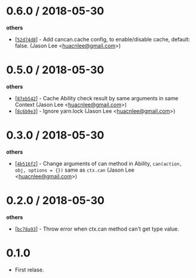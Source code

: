 
0.6.0 / 2018-05-30
==================

**others**
  * [[`52d74d8`](http://github.com/eggjs/egg-cancan/commit/52d74d835f07a0de3b2790227b1e2c4b46bcccb7)] - Add cancan.cache config, to enable/disable cache, default: false. (Jason Lee <<huacnlee@gmail.com>>)

0.5.0 / 2018-05-30
==================

**others**
  * [[`87eb542`](http://github.com/eggjs/egg-cancan/commit/87eb542578ff29f3b6fd14e2ef7a94312ea9f1f6)] - Cache Ability check result by same arguments in same Context (Jason Lee <<huacnlee@gmail.com>>)
  * [[`8c6b9e3`](http://github.com/eggjs/egg-cancan/commit/8c6b9e360cef1783900f2290cd1613306ab83b59)] - Ignore yarn.lock (Jason Lee <<huacnlee@gmail.com>>)

0.3.0 / 2018-05-30
==================

**others**
  * [[`4b516f2`](http://github.com/eggjs/egg-cancan/commit/4b516f25fae55def2f8beeeff740dccf2f618c57)] - Change arguments of can method in Ability, `can(action, obj, options = {})` same as `ctx.can` (Jason Lee <<huacnlee@gmail.com>>)

0.2.0 / 2018-05-30
==================

**others**
  * [[`bc78a93`](http://github.com/eggjs/egg-cancan/commit/bc78a9370f22950ae2273d44d33cf584834347d4)] - Throw error when ctx.can method can't get type value.

0.1.0
==================

- First relase.
